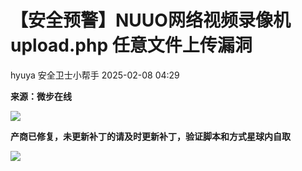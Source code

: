 #  【安全预警】NUUO网络视频录像机upload.php 任意文件上传漏洞   
hyuya  安全卫士小帮手   2025-02-08 04:29  
  
**来源：微步在线**  
  
![](https://mmbiz.qpic.cn/mmbiz_png/o7jlaJ6fhBEecwjmibBzlYgSHicTOYV1MYvrzgx2kTfpPe7oYghf6gCmbMaoypg7pVWLhw3CAyGAiaFmftibHMvWgA/640?wx_fmt=png&from=appmsg "")  
  
**产商已修复，未更新补丁的请及时更新补丁，验证脚本和方式星球内自取**  
  
![](https://mmbiz.qpic.cn/mmbiz_jpg/o7jlaJ6fhBE3ibJzX0hsKEM11HickuRbibScNJOALuOWJTicTibohDpC6MoRSaqpuupwuwaibfnzeTj5pHqpEiccQtia6w/640?wx_fmt=other&from=appmsg "")  
  
